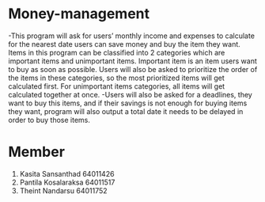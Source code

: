 # Money-management
-This program will ask for users’ monthly income and expenses to calculate for the nearest date users can save money and buy the item they want. Items in this program can be classified into 2 categories which are important items and unimportant items. Important item is an item users want to buy as soon as possible. Users will also be asked to prioritize the order of the items in these categories, so the most prioritized items will get calculated first. For unimportant items categories, all items will get calculated together at once.
-Users will also be asked for a deadlines, they want to buy this items, and if their savings is not enough for buying items they want, program will also output a total date it needs to be delayed in order to buy those items.

# Member
1) Kasita Sansanthad 64011426  
2) Pantila Kosalaraksa 64011517  
3) Theint Nandarsu 64011752  
